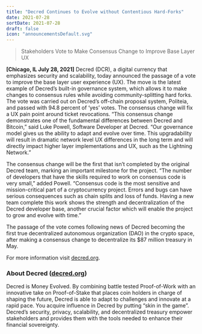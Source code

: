 ```yaml
---
title: "Decred Continues to Evolve without Contentious Hard-Forks"
date: 2021-07-28
sortDate: 2021-07-28
draft: false
icon: "announcementsDefault.svg"
---
```


> Stakeholders Vote to Make Consensus Change to Improve Base Layer UX

**[Chicago, IL July 28, 2021]**  Decred (DCR), a digital currency that
emphasizes security and scalability, today announced the passage of a vote to
improve the base layer user experience (UX). The move is the latest example of
Decred’s built-in governance system, which allows it to make changes to
consensus rules while avoiding community-splitting hard forks. The vote was
carried out on Decred’s off-chain proposal system, Politeia, and passed with
94.8 percent of ‘yes’ votes. The consensus change will fix a UX pain point
around ticket revocations. “This consensus change demonstrates one of the
fundamental differences between Decred and Bitcoin,” said Luke Powell, Software
Developer at Decred. “Our governance model gives us the ability to adapt and
evolve over time. This upgradability will result in dramatic network level UX
differences in the long term and will directly impact higher layer
implementations and UX, such as the Lightning Network.”

The consensus change will be the first that isn’t completed by the original
Decred team, marking an important milestone for the project. “The number of
developers that have the skills required to work on consensus code is very
small,” added Powell. “Consensus code is the most sensitive and mission-critical
part of a cryptocurrency project. Errors and bugs can have serious consequences
such as chain splits and loss of funds. Having a new team complete this work
shows the strength and decentralization of the Decred developer base, another
crucial factor which will enable the project to grow and evolve with time.”

The passage of the vote comes following news of Decred becoming the first true
decentralized autonomous organization (DAO) in the crypto space, after making a
consensus change to decentralize its $87 million treasury in May.

For more information visit [decred.org](https://decred.org/).

### About Decred ([decred.org](https://decred.org))

Decred is Money Evolved. By combining battle tested Proof-of-Work with an
innovative take on Proof-of-Stake that places coin holders in charge of shaping
the future, Decred is able to adapt to challenges and innovate at a rapid pace.
You acquire influence in Decred by putting “skin in the game”. Decred’s
security, privacy, scalability, and decentralized treasury empower stakeholders
and provides them with the tools needed to enhance their financial sovereignty.
